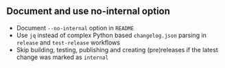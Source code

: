 ## Document and use no-internal option
<!--
type: feature
scope: internal
affected: all
-->

- Document `--no-internal` option in `README`
- Use `jq` instead of complex Python based `changelog.json` parsing in `release` and `test-release` workflows
- Skip building, testing, publishing and creating (pre)releases if the latest change was marked as `internal`
